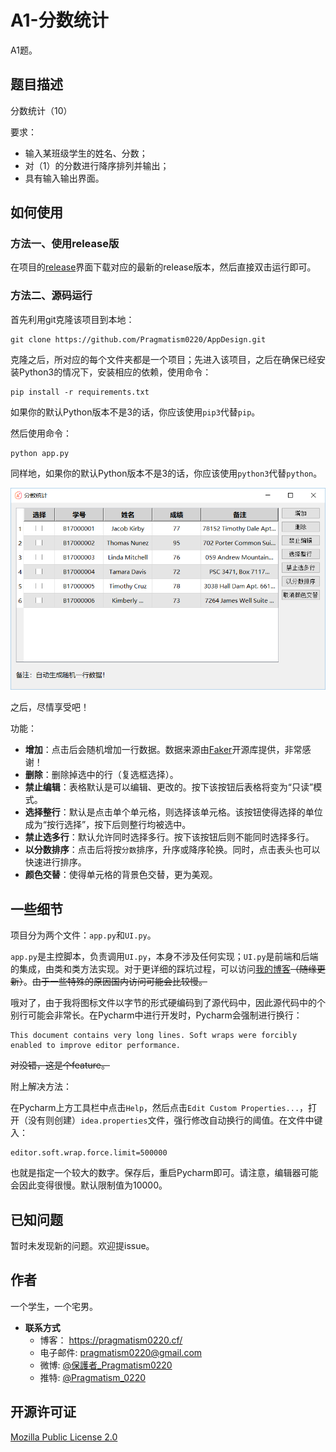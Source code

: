 # A1-分数统计
A1题。

## 题目描述
分数统计（10）

要求：
* 输入某班级学生的姓名、分数；
* 对（1）的分数进行降序排列并输出；
* 具有输入输出界面。

## 如何使用
### 方法一、使用release版
在项目的[release](https://github.com/Pragmatism0220/AppDesign/releases)界面下载对应的最新的release版本，然后直接双击运行即可。

### 方法二、源码运行
首先利用git克隆该项目到本地：
```shell
git clone https://github.com/Pragmatism0220/AppDesign.git
```
克隆之后，所对应的每个文件夹都是一个项目；先进入该项目，之后在确保已经安装Python3的情况下，安装相应的依赖，使用命令：
```shell
pip install -r requirements.txt
```
如果你的默认Python版本不是3的话，你应该使用`pip3`代替`pip`。

然后使用命令：
```shell
python app.py
```
同样地，如果你的默认Python版本不是3的话，你应该使用`python3`代替`python`。

![展示图1](./A1-screenshot.png)

之后，尽情享受吧！

功能：
* **增加**：点击后会随机增加一行数据。数据来源由[Faker](https://github.com/joke2k/faker)开源库提供，非常感谢！
* **删除**：删除掉选中的行（复选框选择）。
* **禁止编辑**：表格默认是可以编辑、更改的。按下该按钮后表格将变为“只读”模式。
* **选择整行**：默认是点击单个单元格，则选择该单元格。该按钮使得选择的单位成为“按行选择”，按下后则整行均被选中。
* **禁止选多行**：默认允许同时选择多行。按下该按钮后则不能同时选择多行。
* **以分数排序**：点击后将按`分数`排序，升序或降序轮换。同时，点击表头也可以快速进行排序。
* **颜色交替**：使得单元格的背景色交替，更为美观。

## 一些细节
项目分为两个文件：`app.py`和`UI.py`。

`app.py`是主控脚本，负责调用`UI.py`，本身不涉及任何实现；`UI.py`是前端和后端的集成，由类和类方法实现。对于更详细的踩坑过程，可以访问[我的博客](https://pragmatism0220.cf/)~~（随缘更新）~~。~~由于一些特殊的原因国内访问可能会比较慢。~~

哦对了，由于我将图标文件以字节的形式硬编码到了源代码中，因此源代码中的个别行可能会非常长。在Pycharm中进行开发时，Pycharm会强制进行换行：
```
This document contains very long lines. Soft wraps were forcibly enabled to improve editor performance.
```
~~对没错，这是个feature。~~

附上解决方法：

在Pycharm上方工具栏中点击`Help`，然后点击`Edit Custom Properties...`，打开（没有则创建）`idea.properties`文件，强行修改自动换行的阈值。在文件中键入：
```
editor.soft.wrap.force.limit=500000
```
也就是指定一个较大的数字。保存后，重启Pycharm即可。请注意，编辑器可能会因此变得很慢。默认限制值为10000。

## 已知问题
暂时未发现新的问题。欢迎提issue。

## 作者
一个学生，一个宅男。

* **联系方式**
  * 博客： https://pragmatism0220.cf/
  * 电子邮件: pragmatism0220@gmail.com
  * 微博: [@保護者_Pragmatism0220](https://weibo.com/u/7341561133)
  * 推特: [@Pragmatism_0220](https://twitter.com/Pragmatism_0220)

## 开源许可证
[Mozilla Public License 2.0](https://github.com/Pragmatism0220/AppDesign/blob/master/LICENSE)

